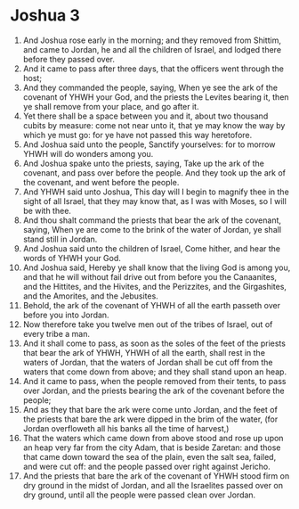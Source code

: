 ﻿# Joshua 3
1. And Joshua rose early in the morning; and they removed from Shittim, and came to Jordan, he and all the children of Israel, and lodged there before they passed over. 
2. And it came to pass after three days, that the officers went through the host; 
3. And they commanded the people, saying, When ye see the ark of the covenant of YHWH your God, and the priests the Levites bearing it, then ye shall remove from your place, and go after it. 
4. Yet there shall be a space between you and it, about two thousand cubits by measure: come not near unto it, that ye may know the way by which ye must go: for ye have not passed this way heretofore. 
5. And Joshua said unto the people, Sanctify yourselves: for to morrow YHWH will do wonders among you. 
6. And Joshua spake unto the priests, saying, Take up the ark of the covenant, and pass over before the people. And they took up the ark of the covenant, and went before the people. 
7.  And YHWH said unto Joshua, This day will I begin to magnify thee in the sight of all Israel, that they may know that, as I was with Moses, so I will be with thee. 
8. And thou shalt command the priests that bear the ark of the covenant, saying, When ye are come to the brink of the water of Jordan, ye shall stand still in Jordan. 
9.  And Joshua said unto the children of Israel, Come hither, and hear the words of YHWH your God. 
10. And Joshua said, Hereby ye shall know that the living God is among you, and that he will without fail drive out from before you the Canaanites, and the Hittites, and the Hivites, and the Perizzites, and the Girgashites, and the Amorites, and the Jebusites. 
11. Behold, the ark of the covenant of YHWH of all the earth passeth over before you into Jordan. 
12. Now therefore take you twelve men out of the tribes of Israel, out of every tribe a man. 
13. And it shall come to pass, as soon as the soles of the feet of the priests that bear the ark of YHWH, YHWH of all the earth, shall rest in the waters of Jordan, that the waters of Jordan shall be cut off from the waters that come down from above; and they shall stand upon an heap. 
14.  And it came to pass, when the people removed from their tents, to pass over Jordan, and the priests bearing the ark of the covenant before the people; 
15. And as they that bare the ark were come unto Jordan, and the feet of the priests that bare the ark were dipped in the brim of the water, (for Jordan overfloweth all his banks all the time of harvest,) 
16. That the waters which came down from above stood and rose up upon an heap very far from the city Adam, that is beside Zaretan: and those that came down toward the sea of the plain, even the salt sea, failed, and were cut off: and the people passed over right against Jericho. 
17. And the priests that bare the ark of the covenant of YHWH stood firm on dry ground in the midst of Jordan, and all the Israelites passed over on dry ground, until all the people were passed clean over Jordan. 

